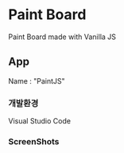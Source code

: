 # Paint Board
Paint Board made with Vanilla JS

## App
Name : "PaintJS"<br/>

### 개발환경
Visual Studio Code

### ScreenShots
